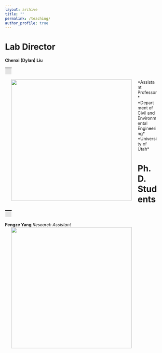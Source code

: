 ```yaml
---
layout: archive
title: ""
permalink: /teaching/
author_profile: true
---
```


# **Lab Director**
 **Chenxi (Dylan) Liu**
<table>
    <tr>
        <td style="background-color: #E3E3E3; border-top: 2px solid black; border-bottom: 0.05px solid white; border-left: 0.05px solid white; border-right: 0.05px solid white; padding: 10px; height: 1px;">
        </td>
    </tr>
</table>
<img style="float: left" src="https://chenxiliu-dylan.github.io/images/Chenxi_4_5_3.JPG" width="400" hspace="20">
*Assistant Professor*
*Department of Civil and Environmental Engineering*
*University of Utah*


# **Ph.D. Students**
<table>
    <tr>
        <td style="background-color: #E3E3E3; border-top: 2px solid black; border-bottom: 0.05px solid white; border-left: 0.05px solid white; border-right: 0.05px solid white; padding: 10px; height: 1px;">
        </td>
    </tr>
</table>

**Fengze Yang**
<img style="float: left" src="https://chenxiliu-dylan.github.io/images/fengze.jpg" width="400" hspace="20">
*Research Assistant*
